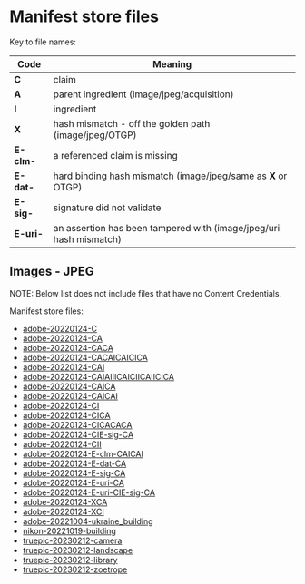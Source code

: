 # Manifest store files

Key to file names:

| Code  | Meaning                                    |
| ------------ | -----------------------------------------  |
| **C**        | claim                                      |
| **A**        | parent ingredient (image/jpeg/acquisition)            |
| **I**        | ingredient                                 |
| **X**        | hash mismatch - off the golden path (image/jpeg/OTGP) |
| **E-clm-**   | a referenced claim is missing |
| **E-dat-**   | hard binding hash mismatch (image/jpeg/same as **X** or OTGP) |
| **E-sig-**   | signature did not validate |
| **E-uri-**   | an assertion has been tampered with (image/jpeg/uri hash mismatch) |

## Images - JPEG

NOTE: Below list does not include files that have no Content Credentials.

Manifest store files:

- [adobe-20220124-C](image/jpeg/adobe-20220124-C/manifest_store.json)
- [adobe-20220124-CA](image/jpeg/adobe-20220124-CA/manifest_store.json)
- [adobe-20220124-CACA](image/jpeg/adobe-20220124-CACA/manifest_store.json)
- [adobe-20220124-CACAICAICICA](image/jpeg/adobe-20220124-CACAICAICICA/manifest_store.json)
- [adobe-20220124-CAI](image/jpeg/adobe-20220124-CAI/manifest_store.json)
- [adobe-20220124-CAIAIIICAICIICAIICICA](image/jpeg/adobe-20220124-CAIAIIICAICIICAIICICA/manifest_store.json)
- [adobe-20220124-CAICA](image/jpeg/adobe-20220124-CAICA/manifest_store.json)
- [adobe-20220124-CAICAI](image/jpeg/adobe-20220124-CAICAI/manifest_store.json)
- [adobe-20220124-CI](image/jpeg/adobe-20220124-CI/manifest_store.json)
- [adobe-20220124-CICA](image/jpeg/adobe-20220124-CICA/manifest_store.json)
- [adobe-20220124-CICACACA](image/jpeg/adobe-20220124-CICACACA/manifest_store.json)
- [adobe-20220124-CIE-sig-CA](image/jpeg/adobe-20220124-CIE-sig-CA/manifest_store.json)
- [adobe-20220124-CII](image/jpeg/adobe-20220124-CII/manifest_store.json)
- [adobe-20220124-E-clm-CAICAI](image/jpeg/adobe-20220124-E-clm-CAICAI/manifest_store.json)
- [adobe-20220124-E-dat-CA](image/jpeg/adobe-20220124-E-dat-CA/manifest_store.json)
- [adobe-20220124-E-sig-CA](image/jpeg/adobe-20220124-E-sig-CA/manifest_store.json)
- [adobe-20220124-E-uri-CA](image/jpeg/adobe-20220124-E-uri-CA/manifest_store.json)
- [adobe-20220124-E-uri-CIE-sig-CA](image/jpeg/adobe-20220124-E-uri-CIE-sig-CA/manifest_store.json)
- [adobe-20220124-XCA](image/jpeg/adobe-20220124-XCA/manifest_store.json)
- [adobe-20220124-XCI](image/jpeg/adobe-20220124-XCI/manifest_store.json)
- [adobe-20221004-ukraine_building](image/jpeg/adobe-20221004-ukraine_building/manifest_store.json)
- [nikon-20221019-building](image/jpeg/nikon-20221019-building/manifest_store.json)
- [truepic-20230212-camera](image/jpeg/truepic-20230212-camera/manifest_store.json)
- [truepic-20230212-landscape](image/jpeg/truepic-20230212-landscape/manifest_store.json)
- [truepic-20230212-library](image/jpeg/truepic-20230212-library/manifest_store.json)
- [truepic-20230212-zoetrope](image/jpeg/truepic-20230212-zoetrope/manifest_store.json)